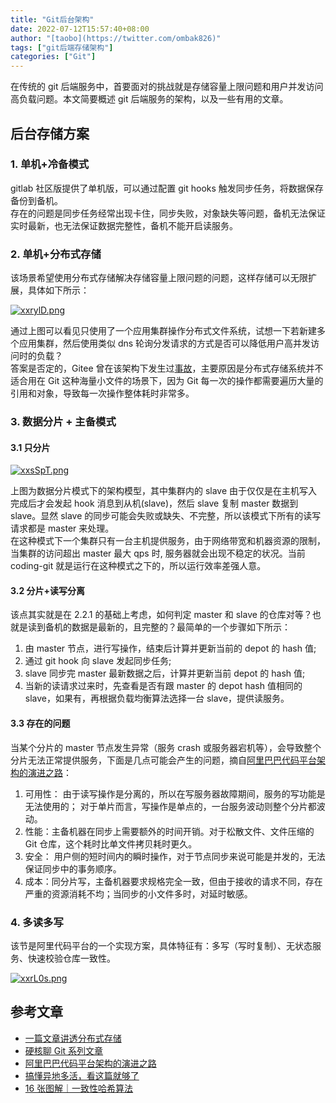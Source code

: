 ```yaml
---
title: "Git后台架构"
date: 2022-07-12T15:57:40+08:00
author: "[taobo](https://twitter.com/ombak826)"
tags: ["git后端存储架构"]
categories: ["Git"]
---
```


在传统的 git 后端服务中，首要面对的挑战就是存储容量上限问题和用户并发访问高负载问题。本文简要概述 git 后端服务的架构，以及一些有用的文章。

<!--more-->

## 后台存储方案

### 1. 单机+冷备模式

gitlab 社区版提供了单机版，可以通过配置 git hooks 触发同步任务，将数据保存备份到备机。  
存在的问题是同步任务经常出现卡住，同步失败，对象缺失等问题，备机无法保证实时最新，也无法保证数据完整性，备机不能开启读服务。

### 2. 单机+分布式存储

该场景希望使用分布式存储解决存储容量上限问题的问题，这样存储可以无限扩展，具体如下所示：

[![xxrylD.png](https://s1.ax1x.com/2022/11/08/xxrylD.png)](https://imgse.com/i/xxrylD)

通过上图可以看见只使用了一个应用集群操作分布式文件系统，试想一下若新建多个应用集群，然后使用类似 dns 轮询分发请求的方式是否可以降低用户高并发访问时的负载？  
答案是否定的，Gitee 曾在该架构下发生过[事故](https://zhuanlan.zhihu.com/p/362855087)，主要原因是分布式存储系统并不适合用在 Git 这种海量小文件的场景下，因为 Git 每一次的操作都需要遍历大量的引用和对象，导致每一次操作整体耗时非常多。

### 3. 数据分片 + 主备模式

#### 3.1 只分片

[![xxsSpT.png](https://s1.ax1x.com/2022/11/08/xxsSpT.png)](https://imgse.com/i/xxsSpT)

上图为数据分片模式下的架构模型，其中集群内的 slave 由于仅仅是在主机写入完成后才会发起 hook 消息到从机(slave)，然后 slave 复制 master 数据到 slave。显然 slave 的同步可能会失败或缺失、不完整，所以该模式下所有的读写请求都是 master 来处理。  
在这种模式下一个集群只有一台主机提供服务，由于网络带宽和机器资源的限制，当集群的访问超出 master 最大 qps 时, 服务器就会出现不稳定的状况。当前 coding-git 就是运行在这种模式之下的，所以运行效率差强人意。

#### 3.2 分片+读写分离

该点其实就是在 2.2.1 的基础上考虑，如何判定 master 和 slave 的仓库对等？也就是读到备机的数据是最新的，且完整的？最简单的一个步骤如下所示：

1. 由 master 节点，进行写操作，结束后计算并更新当前的 depot 的 hash 值;
2. 通过 git hook 向 slave 发起同步任务;
3. slave 同步完 master 最新数据之后，计算并更新当前 depot 的 hash 值;
4. 当新的读请求过来时，先查看是否有跟 master 的 depot hash 值相同的 slave，如果有，再根据负载均衡算法选择一台 slave，提供读服务。

#### 3.3 存在的问题

当某个分片的 master 节点发生异常（服务 crash 或服务器宕机等），会导致整个分片无法正常提供服务，下面是几点可能会产生的问题，摘自[阿里巴巴代码平台架构的演进之路](https://developer.aliyun.com/article/786954)：

1. 可用性： 由于读写操作是分离的，所以在写服务器故障期间，服务的写功能是无法使用的； 对于单片而言，写操作是单点的，一台服务波动则整个分片都波动。
2. 性能：主备机器在同步上需要额外的时间开销。对于松散文件、文件压缩的 Git 仓库，这个耗时比单文件拷贝耗时更久。
3. 安全： 用户侧的短时间内的瞬时操作，对于节点同步来说可能是并发的，无法保证同步中的事务顺序。
4. 成本：同分片写，主备机器要求规格完全一致，但由于接收的请求不同，存在严重的资源消耗不均；当同步的小文件多时，对延时敏感。

### 4. 多读多写

该节是阿里代码平台的一个实现方案，具体特征有：多写（写时复制）、无状态服务、快速校验仓库一致性。

[![xxrL0s.png](https://s1.ax1x.com/2022/11/08/xxrL0s.png)](https://imgse.com/i/xxrL0s)

## 参考文章

- [一篇文章讲透分布式存储](https://zhuanlan.zhihu.com/p/55964292)
- [硬核聊 Git 系列文章](https://www.zhihu.com/column/c_1350116235108196352)
- [阿里巴巴代码平台架构的演进之路](https://developer.aliyun.com/article/786954)
- [搞懂异地多活，看这篇就够了](http://kaito-kidd.com/2021/10/15/what-is-the-multi-site-high-availability-design/)
- [16 张图解｜一致性哈希算法](https://bbs.huaweicloud.com/blogs/333158)
